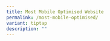 ```yaml
---
title: Most Mobile Optimised Website
permalink: /most-mobile-optimised/
variant: tiptap
description: ""
---
```

